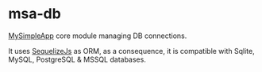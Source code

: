 # msa-db

[MySimpleApp](https://github.com/mysimpleapp/mysimpleapp) core module managing DB connections.

It uses [SequelizeJs](http://docs.sequelizejs.com) as ORM, as a consequence, it is compatible with Sqlite, MySQL, PostgreSQL & MSSQL databases.
